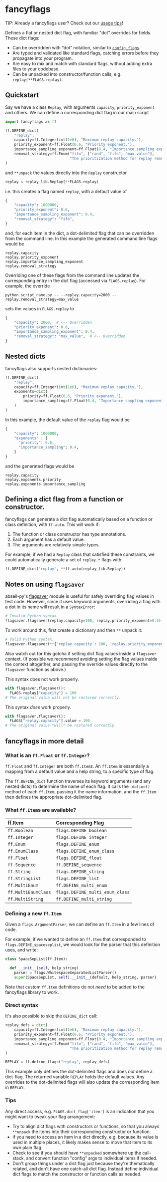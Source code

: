 # fancyflags

<!--* freshness: { owner: 'ydoron' reviewed: '2021-01-19' } *-->

TIP: Already a fancyflags user? Check out our [usage tips](#tips)!

Defines a flat or nested dict flag, with familiar "dot" overrides for fields.
These dict flags:

*   Can be overridden with “dot” notation, similar to
    [`config_flags`](https://github.com/google/ml_collections#usage).
*   Are typed and validated like standard flags, catching errors before they
    propagate into your program.
*   Are easy to mix and match with standard flags, without adding extra files to
    your codebase.
*   Can be unpacked into constructor/function calls, e.g.
    `replay(**FLAGS.replay)`.

## Quickstart

Say we have a class `Replay`, with arguments `capacity`, `priority_exponent` and
others. We can define a corresponding dict flag in our main script

```python
import fancyflags as ff

ff.DEFINE_dict(
    "replay",
    capacity=ff.Integer(int(1e6), "Maximum replay capacity."),
    priority_exponent=ff.Float(0.6, "Priority exponent."),
    importance_sampling_exponent=ff.Float(0.4, "Importance sampling exponent."),
    removal_strategy=ff.Enum("fifo", ["rand", "fifo", "max_value"],
                             "The prioritization method for replay removal.")
)
```

and `**unpack` the values directly into the `Replay` constructor

```python
replay = replay_lib.Replay(**FLAGS.replay)
```

i.e. this creates a flag named `replay`, with a default value of

```python
{
    "capacity": 1000000,
    "priority_exponent": 0.6,
    "importance_sampling_exponent": 0.4,
    "removal_strategy": "fifo",
}
```

and, for each item in the dict, a dot-delimited flag that can be overridden from
the command line. In this example the generated command line flags would be

```
replay.capacity
replay.priority_exponent
replay.importance_sampling_exponent
replay.removal_strategy
```

Overriding one of these flags from the command line updates the corresponding
entry in the dict flag (accessed via `FLAGS.replay`). For example, the override

```shell
python script_name.py -- --replay.capacity=2000 --replay.removal_strategy=max_value
```

sets the values in `FLAGS.replay` to

```python
{
    "capacity": 2000,  # <-- Overridden
    "priority_exponent": 0.6,
    "importance_sampling_exponent": 0.4,
    "removal_strategy": "max_value",  # <-- Overridden
}
```

## Nested dicts

fancyflags also supports nested dictionaries:

```python
ff.DEFINE_dict(
    "replay",
    capacity=ff.Integer(int(1e6), "Maximum replay capacity."),
    exponents=dict(
        priority=ff.Float(0.6, "Priority exponent."),
        importance_sampling=ff.Float(0.4, "Importance sampling exponent."),
    )
)
```

In this example, the default value of the `replay` flag would be

```python
{
    "capacity": 1000000,
    "exponents" : {
      "priority": 0.6,
      "importance_sampling": 0.4,
    }
}
```

and the generated flags would be

```
replay.capacity
replay.exponents.priority
replay.exponents.importance_sampling
```

## Defining a dict flag from a function or constructor.

fancyflags can generate a dict flag automatically based on a function or class
definition, with `ff.auto`. This will work if:

1.  The function or class constructor has type annotations.
1.  Each argument has a default value.
1.  The arguments are relatively simple types.

For example, if we had a `Replay` class that satisfied these constraints, we
could automatically generate a set of `replay.*` flags with:

```python
ff.DEFINE_dict('replay', **ff.auto(replay_lib.Replay))
```

## Notes on using `flagsaver`

abseil-py's [flagsaver](https://github.com/abseil/abseil-py/blob/master/absl/testing/flagsaver.py)
module is useful for safely overriding flag values in test code. However, since
it uses keyword arguments, overriding a flag with a dot in its name will result
in a `SyntaxError`:

```python
# Invalid Python syntax.
flagsaver.flagsaver(replay.capacity=100, replay.priority_exponent=0.5)
```

To work around this, first create a dictionary and then `**` unpack it:

```python
# Valid Python syntax.
flagsaver.flagsaver(**{'replay.capacity': 100, 'replay.priority_exponent': 0.5})
```

Also watch out for this gotcha if setting dict flag values inside a `flagsaver`
context. (If possible we recommend avoiding setting the flag values inside the
context altogether, and passing the override values directly to the `flagsaver`
function as above.)

This syntax does not work properly.

```python
with flagsaver.flagsaver():
  FLAGS.replay["capacity"] = 100
# The original value will not be restored correctly.
```

This syntax _does_ work properly.

```python
with flagsaver.flagsaver():
  FLAGS["replay.capacity"].value = 100
# The original value *will* be restored correctly.
```

## fancyflags in more detail

### What is an `ff.Float` or `ff.Integer`?

`ff.Float` and `ff.Integer` are both `ff.Item`s. An `ff.Item` is essentially a
mapping from a default value and a help string, to a specific type of flag.

The `ff.DEFINE_dict` function traverses its keyword arguments (and any nested
dicts) to determine the name of each flag. It calls the `.define()` method of
each `ff.Item`, passing it the name information, and the `ff.Item` then defines
the appropriate dot-delimited flag.

### What `ff.Item`s are available?

ff.Item             | Corresponding Flag
:------------------ | :------------------------------
`ff.Boolean`        | `flags.DEFINE_boolean`
`ff.Integer`        | `flags.DEFINE_integer`
`ff.Enum`           | `flags.DEFINE_enum`
`ff.EnumClass`      | `flags.DEFINE_enum_class`
`ff.Float`          | `flags.DEFINE_float`
`ff.Sequence`       | `ff.DEFINE_sequence`
`ff.String`         | `flags.DEFINE_string`
`ff.StringList`     | `flags.DEFINE_list`
`ff.MultiEnum`      | `ff.DEFINE_multi_enum`
`ff.MultiEnumClass` | `flags.DEFINE_multi_enum_class`
`ff.MultiString`    | `ff.DEFINE_multi_string`

### Defining a new `ff.Item`

Given a `flags.ArgumentParser`, we can define an `ff.Item` in a few lines of
code.

For example, if we wanted to define an `ff.Item` that corresponded to
`flags.DEFINE_spaceseplist`, we would look for the parser that this definition
uses, and write:

```python
class SpaceSepList(ff.Item):

  def __init__(self, help_string)
    parser = flags.WhitespaceSeparatedListParser()
    super(SpaceSepList, self).__init__(default, help_string, parser)

```

Note that custom `ff.Item` definitions do not _need_ to be added to the
fancyflags library to work.

### Direct syntax

It's also possible to skip the `DEFINE_dict` call:

```python
replay_defs = dict(
    capacity=ff.Integer(int(1e6), "Maximum replay capacity."),
    priority_exponent=ff.Float(0.6, "Priority exponent."),
    importance_sampling_exponent=ff.Float(0.4, "Importance sampling exponent."),
    removal_strategy=ff.Enum("fifo", ["rand", "fifo", "max_value"],
                             "The prioritization method for replay removal.")
)

REPLAY = ff.define_flags("replay", replay_defs)
```

This example only defines the dot-delimited flags and does _not_ define a
dict-flag. The returned variable `REPLAY` holds the default values. Any
overrides to the dot-delimited flags will also update the corresponding item in
`REPLAY`.

### Tips

Any direct access, e.g. `FLAGS.dict_flag['item']` is an indication that you
might want to tweak your flag arrangement:

*   Try to align dict flags with constructors or functions, so that you always
    `**unpack` the items into their corresponding constructor or function.
*   If you need to access an item in a dict directly, e.g. because its value is
    used in multiple places, it likely makes sense to move that item to its own
    plain flag.
*   Check to see if you should have `**unpacked` somewhere up the call-stack,
    and convert function "config" args to individual items if needed.
*   Don't group things under a dict flag just because they're thematically
    related, and don't have one catch-all dict flag. Instead define individual
    dict flags to match the constructor or function calls as needed.
